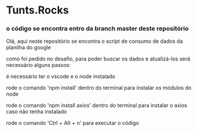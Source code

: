 
<h1> Tunts.Rocks </h1>

<h3> o código se encontra entro da branch master deste repositório </h3>

Olá, aqui neste repositório se encontra o script de consumo de dados da planilha do google

como foi pedido no desafio, para poder buscar os dados e atualizá-los será necessário alguns passos:

é necessário ter o vscode e o node instalado

rode o comando 'npm install' dentro do terminal para instalar os módulos do node

rode o comando 'npm install axios' dentro do terminal para instalar o axios caso não tenha instalado

rode o comando 'Ctrl + Alt + n' para executar o código
